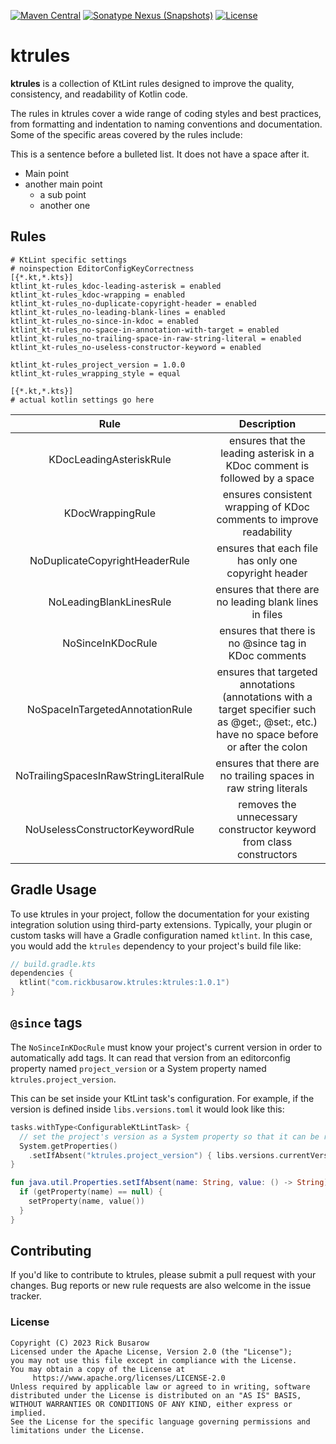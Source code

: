 [![Maven Central](https://img.shields.io/maven-central/v/com.rickbusarow.ktrules/ktrules?style=flat-square)](https://search.maven.org/search?q=com.rickbusarow.ktrules)
[![Sonatype Nexus (Snapshots)](https://img.shields.io/nexus/s/com.rickbusarow.ktrules/ktrules?label=snapshots&server=https%3A%2F%2Foss.sonatype.org&style=flat-square)](https://oss.sonatype.org/#nexus-search;quick~com.rickbusarow.ktrules)
[![License](https://img.shields.io/badge/license-apache2.0-blue?style=flat-square.svg)](https://opensource.org/licenses/Apache-2.0)

# ktrules

**ktrules** is a collection of KtLint rules designed to improve the quality, consistency, and
readability of Kotlin code.

The rules in ktrules cover a wide range of coding styles and best practices, from formatting and
indentation to naming conventions and documentation. Some of the specific areas covered by the rules
include:

This is a sentence before a bulleted list. It does not have a space after it.

- Main point
- another main point
  - a sub point
  - another one

## Rules

<!--docusync editorconfig-sample-->

```editorconfig
# KtLint specific settings
# noinspection EditorConfigKeyCorrectness
[{*.kt,*.kts}]
ktlint_kt-rules_kdoc-leading-asterisk = enabled
ktlint_kt-rules_kdoc-wrapping = enabled
ktlint_kt-rules_no-duplicate-copyright-header = enabled
ktlint_kt-rules_no-leading-blank-lines = enabled
ktlint_kt-rules_no-since-in-kdoc = enabled
ktlint_kt-rules_no-space-in-annotation-with-target = enabled
ktlint_kt-rules_no-trailing-space-in-raw-string-literal = enabled
ktlint_kt-rules_no-useless-constructor-keyword = enabled

ktlint_kt-rules_project_version = 1.0.0
ktlint_kt-rules_wrapping_style = equal

[{*.kt,*.kts}]
# actual kotlin settings go here
```

<!--/docusync-->

|                  Rule                  |                                                                Description                                                                 |
| :------------------------------------: | :----------------------------------------------------------------------------------------------------------------------------------------: |
|        KDocLeadingAsteriskRule         |                                 ensures that the leading asterisk in a KDoc comment is followed by a space                                 |
|            KDocWrappingRule            |                                    ensures consistent wrapping of KDoc comments to improve readability                                     |
|     NoDuplicateCopyrightHeaderRule     |                                            ensures that each file has only one copyright header                                            |
|        NoLeadingBlankLinesRule         |                                           ensures that there are no leading blank lines in files                                           |
|           NoSinceInKDocRule            |                                            ensures that there is no @since tag in KDoc comments                                            |
|    NoSpaceInTargetedAnnotationRule     | ensures that targeted annotations (annotations with a target specifier such as @get:, @set:, etc.) have no space before or after the colon |
| NoTrailingSpacesInRawStringLiteralRule |                                      ensures that there are no trailing spaces in raw string literals                                      |
|    NoUselessConstructorKeywordRule     |                                    removes the unnecessary constructor keyword from class constructors                                     |

## Gradle Usage

To use ktrules in your project, follow the documentation for your existing integration solution using
third-party extensions. Typically, your plugin or custom tasks will have a Gradle configuration
named `ktlint`. In this case, you would add the `ktrules` dependency to your project's build file like:

<!--docusync maven-artifact:1-->

```kotlin
// build.gradle.kts
dependencies {
  ktlint("com.rickbusarow.ktrules:ktrules:1.0.1")
}
```

<!--/docusync-->

## `@since` tags

The `NoSinceInKDocRule` must know your project's current version in order to automatically add tags. It
can read that version from an editorconfig property named `project_version` or a System property
named `ktrules.project_version`.

This can be set inside your KtLint task's configuration. For example, if the version is defined
inside `libs.versions.toml` it would look like this:

```kotlin
tasks.withType<ConfigurableKtLintTask> {
  // set the project's version as a System property so that it can be read by NoSinceInKDocRule
  System.getProperties()
    .setIfAbsent("ktrules.project_version") { libs.versions.currentVersion.get() }
}

fun java.util.Properties.setIfAbsent(name: String, value: () -> String) {
  if (getProperty(name) == null) {
    setProperty(name, value())
  }
}
```

## Contributing

If you'd like to contribute to ktrules, please submit a pull request with your changes. Bug reports or
new rule requests are also welcome in the issue tracker.

### License

```text
Copyright (C) 2023 Rick Busarow
Licensed under the Apache License, Version 2.0 (the "License");
you may not use this file except in compliance with the License.
You may obtain a copy of the License at
     https://www.apache.org/licenses/LICENSE-2.0
Unless required by applicable law or agreed to in writing, software
distributed under the License is distributed on an "AS IS" BASIS,
WITHOUT WARRANTIES OR CONDITIONS OF ANY KIND, either express or implied.
See the License for the specific language governing permissions and
limitations under the License.
```
